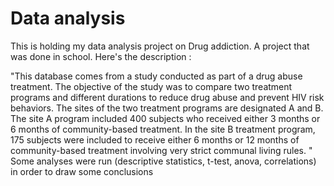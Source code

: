 # Data analysis
This is holding my data analysis project on Drug addiction. A project that was done in school. Here's the description :

"This database comes from a study conducted as part of a drug abuse treatment.
The objective of the study was to compare two treatment programs and different durations to reduce drug abuse and prevent HIV risk behaviors.
The sites of the two treatment programs are designated A and B. The site A program included 400 subjects who received either 3 months or 6 months of community-based treatment. In the site B treatment program, 175 subjects were included to receive either 6 months or 12 months of community-based treatment involving very strict communal living rules.
"
Some analyses were run (descriptive statistics, t-test, anova, correlations) in order to draw some conclusions
